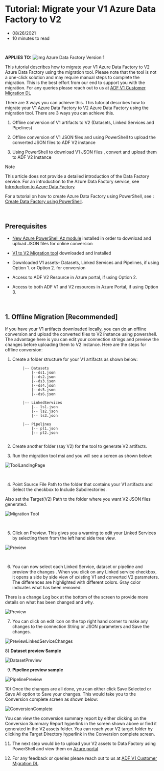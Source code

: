 # Tutorial: Migrate your V1 Azure Data Factory to V2

- 08/26/2021
- 10 minutes to read

&nbsp; &nbsp;

**APPLIES TO:** ![img](https://docs.microsoft.com/en-us/azure/data-factory/media/applies-to/yes.png) Azure Data Factory Version 1

This tutorial describes how to migrate your V1 Azure Data Factory to V2 Azure Data Factory using the migration tool. 
Please note that the tool is not a one-click solution and may require manual steps to complete the migration. This is the best effort from our end to support you with the migration. For any queries please reach out to us at [ADF V1 Customer Migration DL](adfcustomermigrate@microsoft.com)

There are 3 ways you can achieve this. 
This tutorial describes how to migrate your V1 Azure Data Factory to V2 Azure Data Factory using the migration tool. There are 3 ways you can achieve this. 

1. Offline conversion of V1 artifacts to V2 (Datasets, Linked Services and Pipelines)

2. Offline conversion of V1 JSON files and using PowerShell to upload the converted JSON files to ADF V2 instance

3. Using PowerShell to download V1 JSON files , convert and upload them to ADF V2 Instance


Note

This article does not provide a detailed introduction of the Data Factory service. For an introduction to the Azure Data Factory service, see [Introduction to Azure Data Factory](https://docs.microsoft.com/en-us/azure/data-factory/introduction)

For a tutorial on how to create Azure Data Factory using PowerShell, see : [Create Data Factory using PowerShell](https://docs.microsoft.com/en-us/azure/data-factory/quickstart-create-data-factory-powershell).

&nbsp;

## Prerequisites

- [New Azure PowerShell Az module](https://docs.microsoft.com/en-us/powershell/azure/install-az-ps?view=azps-5.0.0) installed in order to download and upload JSON files for online conversion

- [V1 to V2 Migration tool](./migrationtool/AdfUpgrader_20.2.63411.0.msi) downloaded and Installed


- Downloaded V1 assets- Datasets, Linked Services and Pipelines, if using Option 1. or Option 2. for conversion

- Access to ADF V2 Resource in Azure portal, if using Option 2.

- Access to both ADF V1 and V2 resources in Azure Portal, if using Option 3.

&nbsp;  
## 1. Offline Migration [Recommended]

If you have your V1 artifacts downloaded locally, you can do an offline conversion and upload the converted files to V2 instance using powershell. The advantage here is you can edit your connection strings and preview the changes before uploading them to V2 instance. Here are the steps for offline conversion:

1) Create a folder structure for your V1 artifacts as shown below:

```
        |-- Datasets
        	|--ds1.json
        	|--ds2.json
        	|--ds3.json
        	|--ds4.json
        	|--ds5.json
        	|--ds6.json
       
        |-- LinkedServices
        	|-- ls1.json
        	|-- ls2.json
        	|-- ls3.json
        
        |-- Pipelines
            |-- pl1.json
            |-- pl2.json
           
```



2) Create another folder (say V2) for the tool to generate V2 artifacts.

3) Run the migration tool msi and you will see a screen as shown below:

![ToolLandingPage](.attachments/migration-tool-landing-page.png)

&nbsp;

4) Point Source File Path to the folder that contains your V1 artifacts and Select the checkbox to Include Subdirectories.

​Also set the Target(V2) Path to the folder where you want V2 JSON files generated. 

![Migration Tool](.attachments/file-path-migration.png)

&nbsp;

5) Click on Preview. This gives you a warning to edit your Linked Services by selecting them from the left hand side tree view.

![Preview](.attachments/conversion-preview.png)
 
&nbsp;

6) You can now select each Linked Service, dataset or pipeline and preview the changes . When you click on any Linked service checkbox, it opens a side by side view of existing V1 and converted V2 parameters. The differences are highlighted with different colors. Gray color indicates what has been removed. 

There is a change Log box at the bottom of the screen to provide more details on what has been changed and why.


![Preview](.attachments/edit-linked-service.png)


7) You can click on edit icon on the top right hand corner to make any changes to the connection String or JSON parameters and Save the changes.

![PreviewLinkedServiceChanges](.attachments/edit-window-linked-service.png)


​8) **Dataset preview Sample**

![DatasetPreview](.attachments/dataset3-preview.png)


9)	 **Pipeline preview sample**

![PipelinePreview](.attachments/pipeline1-preview.png)


​10)	Once the changes are all done, you can either click Save Selected or Save All option to Save your changes. This would take you to the Conversion complete screen as shown below:

![ConversionComplete](.attachments/conversion-complete1.png)


You can view the conversion summary report by either clicking on the Conversion Summary Report hyperlink in the screen shown above or find it generated in the V2 assets folder. You can reach your V2 target folder by clicking the Target Directory hyperlink in the Conversion complete screen.
  &nbsp;   

11) The next step would be to upload your V2 assets to Data Factory using PowerShell and view them on [Azure portal](https://portal.azure.com/)

12) For any feedback or queries please reach out to us at [ADF V1 Customer Migration DL](adfcustomermigrate@microsoft.com).







